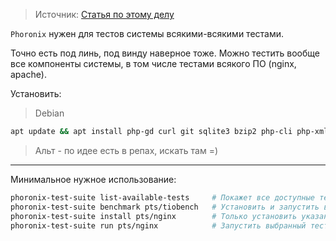 > Источник: [Статья по этому делу](https://habr.com/ru/companies/cloud4y/articles/596833/)

`Phoronix` нужен для тестов системы всякими-всякими тестами. 

Точно есть под линь, под винду наверное тоже. Можно тестить вообще все компоненты системы, в том числе тестами всякого ПО (nginx, apache).

Установить:
> Debian
```bash
apt update && apt install php-gd curl git sqlite3 bzip2 php-cli php-xml -y && git clone https://github.com/phoronix-test-suite/phoronix-test-suite.git && cd phoronix-test-suite && ./install-sh
```
> Альт - по идее есть в репах, искать там =)

---

Минимальное нужное использование:
```bash
phoronix-test-suite list-available-tests     # Покажет все доступные тесты
phoronix-test-suite benchmark pts/tiobench   # Установить и запустить выбранный тест (из команды выше)
phoronix-test-suite install pts/nginx        # Только установить указанный тест
phoronix-test-suite run pts/nginx            # Запустить выбранный тест (уже установленный)
```
